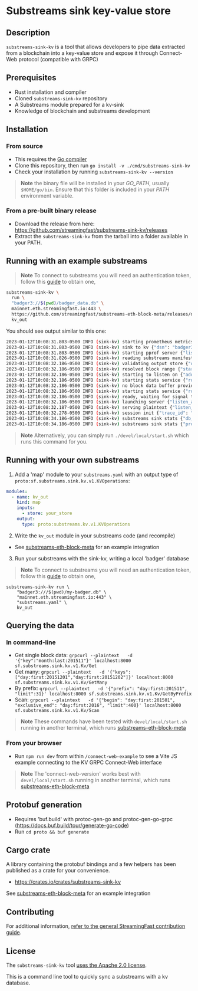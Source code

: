 # Substreams sink key-value store

## Description

`substreams-sink-kv` is a tool that allows developers to pipe data extracted from a blockchain into a key-value store and expose it through Connect-Web protocol (compatible with GRPC)

## Prerequisites

- Rust installation and compiler
- Cloned `substreams-sink-kv` repository
- A Substreams module prepared for a kv-sink
- Knowledge of blockchain and substreams development

## Installation

### From source

* This requires the [Go compiler](https://go.dev/)
* Clone this repository, then run `go install -v ./cmd/substreams-sink-kv`
* Check your installation by running `substreams-sink-kv --version`

> **Note** the binary file will be installed in your *GO_PATH*, usually `$HOME/go/bin`. Ensure that this folder is included in your *PATH* environment variable.

### From a pre-built binary release

* Download the release from here: https://github.com/streamingfast/substreams-sink-kv/releases
* Extract the `substreams-sink-kv` from the tarball into a folder available in your PATH.

## Running with an example substreams

> **Note** To connect to substreams you will need an authentication token, follow this [guide](https://substreams.streamingfast.io/reference-and-specs/authentication) to obtain one,

```bash
substreams-sink-kv \
  run \
  "badger3://$(pwd)/badger_data.db" \
  mainnet.eth.streamingfast.io:443 \
  https://github.com/streamingfast/substreams-eth-block-meta/releases/download/v0.4.0/substreams-eth-block-meta-v0.4.0.spkg \
  kv_out
```

You should see output similar to this one:
```bash
2023-01-12T10:08:31.803-0500 INFO (sink-kv) starting prometheus metrics server {"listen_addr": "localhost:9102"}
2023-01-12T10:08:31.803-0500 INFO (sink-kv) sink to kv {"dsn": "badger3:///Users/stepd/repos/substreams-sink-kv/badger_data.db", "endpoint": "mainnet.eth.streamingfast.io:443", "manifest_path": "https://github.com/streamingfast/substreams-eth-block-meta/releases/download/v0.4.0/substreams-eth-block-meta-v0.4.0.spkg", "output_module_name": "kv_out", "block_range": ""}
2023-01-12T10:08:31.803-0500 INFO (sink-kv) starting pprof server {"listen_addr": "localhost:6060"}
2023-01-12T10:08:31.826-0500 INFO (sink-kv) reading substreams manifest {"manifest_path": "https://github.com/streamingfast/substreams-eth-block-meta/releases/download/v0.4.0/substreams-eth-block-meta-v0.4.0.spkg"}
2023-01-12T10:08:32.186-0500 INFO (sink-kv) validating output store {"output_store": "kv_out"}
2023-01-12T10:08:32.186-0500 INFO (sink-kv) resolved block range {"start_block": 0, "stop_block": 0}
2023-01-12T10:08:32.186-0500 INFO (sink-kv) starting to listen on {"addr": "localhost:8000"}
2023-01-12T10:08:32.186-0500 INFO (sink-kv) starting stats service {"runs_each": "2s"}
2023-01-12T10:08:32.186-0500 INFO (sink-kv) no block data buffer provided. since undo steps are possible, using default buffer size {"size": 12}
2023-01-12T10:08:32.186-0500 INFO (sink-kv) starting stats service {"runs_each": "2s"}
2023-01-12T10:08:32.186-0500 INFO (sink-kv) ready, waiting for signal to quit
2023-01-12T10:08:32.186-0500 INFO (sink-kv) launching server {"listen_addr": "localhost:8000"}
2023-01-12T10:08:32.187-0500 INFO (sink-kv) serving plaintext {"listen_addr": "localhost:8000"}
2023-01-12T10:08:32.278-0500 INFO (sink-kv) session init {"trace_id": "a3c59bd7992c433402b70f9541565d2d"}
2023-01-12T10:08:34.186-0500 INFO (sink-kv) substreams sink stats {"db_flush_rate": "10.500 flush/s (21 total)", "data_msg_rate": "0.000 msg/s (0 total)", "progress_msg_rate": "0.000 msg/s (0 total)", "block_rate": "0.000 blocks/s (0 total)", "flushed_entries": 0, "last_block": "None"}
2023-01-12T10:08:34.186-0500 INFO (sink-kv) substreams sink stats {"progress_msg_rate": "16551.500 msg/s (33103 total)", "block_rate": "10941.500 blocks/s (21883 total)", "last_block": "#291883 (66d03f819dde948b297c8d582889246d7ba11a5b947335497f8716a7b608f78e)"}
```

> **Note** Alternatively, you can simply run `./devel/local/start.sh` which runs this command for you.

## Running with your own substreams

1. Add a 'map' module to your `substreams.yaml` with an output type of `proto:sf.substreams.sink.kv.v1.KVOperations`:

```yaml
modules:
  - name: kv_out
    kind: map
    inputs:
      - store: your_store
    output:
      type: proto:substreams.kv.v1.KVOperations
```

2. Write the `kv_out` module in your substreams code (and recompile)

* See [substreams-eth-block-meta](https://github.com/streamingfast/substreams-eth-block-meta) for an example integration


3. Run your substreams with the sink-kv, writing a local 'badger' database

> **Note** To connect to substreams you will need an authentication token, follow this [guide](https://substreams.streamingfast.io/reference-and-specs/authentication) to obtain one,

```shell
substreams-sink-kv run \
    "badger3:///$(pwd)/my-badger.db" \
    "mainnet.eth.streamingfast.io:443" \
    "substreams.yaml" \
    kv_out
```

## Querying the data

### In command-line

* Get single block data: `grpcurl --plaintext   -d '{"key":"month:last:201511"}' localhost:8000 sf.substreams.sink.kv.v1.Kv/Get`
* Get many: `grpcurl --plaintext   -d '{"keys":["day:first:20151201","day:first:20151202"]}' localhost:8000 sf.substreams.sink.kv.v1.Kv/GetMany`
* By prefix: `grpcurl --plaintext   -d '{"prefix": "day:first:201511", "limit":31}' localhost:8000 sf.substreams.sink.kv.v1.Kv/GetByPrefix`
* Scan: `grpcurl --plaintext   -d '{"begin": "day:first:201501", "exclusive_end": "day:first:2016", "limit":400}' localhost:8000 sf.substreams.sink.kv.v1.Kv/Scan`

> **Note** These commands have been tested with `devel/local/start.sh` running in another terminal, which runs [substreams-eth-block-meta](https://github.com/streamingfast/substreams-eth-block-meta)
### From your browser

* Run `npm run dev` from within `/connect-web-example` to see a Vite JS example connecting to the KV GRPC Connect-Web interface

> **Note** The 'connect-web-version' works best with `devel/local/start.sh` running in another terminal, which runs [substreams-eth-block-meta](https://github.com/streamingfast/substreams-eth-block-meta)


## Protobuf generation

* Requires 'buf.build' with protoc-gen-go and protoc-gen-go-grpc (https://docs.buf.build/tour/generate-go-code)
* Run `cd proto && buf generate`

## Cargo crate

A library containing the protobuf bindings and a few helpers has been published as a crate for your convenience.

* https://crates.io/crates/substreams-sink-kv

See [substreams-eth-block-meta](https://github.com/streamingfast/substreams-eth-block-meta) for an example integration

## Contributing

For additional information, [refer to the general StreamingFast contribution guide](https://github.com/streamingfast/streamingfast/blob/master/CONTRIBUTING.md).

## License

The `substreams-sink-kv` tool [uses the Apache 2.0 license](https://github.com/streamingfast/substreams/blob/develop/LICENSE/README.md).

This is a command line tool to quickly sync a substreams with a kv database.

